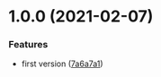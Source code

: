 # 1.0.0 (2021-02-07)


### Features

* first version ([7a6a7a1](https://github.com/asbiin/semantic-release-github-pullrequest/commit/7a6a7a1f00a2a297ff392630355fdc256c6de341))
